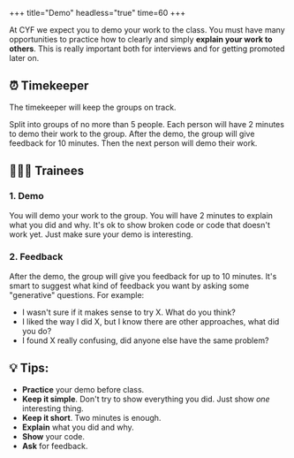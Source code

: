 +++
title="Demo"
headless="true"
time=60
+++

At CYF we expect you to demo your work to the class. You must have many opportunities to practice how to clearly and simply **explain your work to others**. This is really important both for interviews and for getting promoted later on.

## ⏰ Timekeeper

The timekeeper will keep the groups on track.

Split into groups of no more than 5 people. Each person will have 2 minutes to demo their work to the group. After the demo, the group will give feedback for 10 minutes. Then the next person will demo their work.

## 🧑🏼‍🎓 Trainees

### 1. Demo

You will demo your work to the group. You will have 2 minutes to explain what you did and why. It's ok to show broken code or code that doesn't work yet. Just make sure your demo is interesting.

### 2. Feedback

After the demo, the group will give you feedback for up to 10 minutes. It's smart to suggest what kind of feedback you want by asking some "generative" questions. For example:

- I wasn't sure if it makes sense to try X. What do you think?
- I liked the way I did X, but I know there are other approaches, what did you do?
- I found X really confusing, did anyone else have the same problem?

## 💡 Tips:

- **Practice** your demo before class.
- **Keep it simple**. Don't try to show everything you did. Just show _one_ interesting thing.
- **Keep it short**. Two minutes is enough.
- **Explain** what you did and why.
- **Show** your code.
- **Ask** for feedback.
